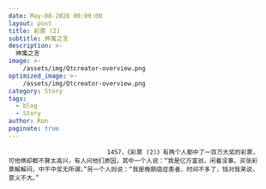 ```yaml
---
date: May-08-2020 00:00:00
layout: post
title: 彩票 (2)
subtitle: 神寓之言
description: >-
  神寓之言
image: >-
    /assets/img/Qtcreator-overview.png
optimized_image: >-
    /assets/img/Qtcreator-overview.png
category: Story
tags:
  - blog
  - Story
author: Ron
paginate: true
---
```


							　　1457，《彩票 (2)》有两个人都中了一百万大奖的彩票，可他俩却都不算太高兴，有人问他们原因，其中一个人说：“我是亿万富翁，闲着没事，买张彩票解解闷，中不中奖无所谓。”另一个人则说：“我是晚期癌症患者，时间不多了，钱对我来说，意义不大。”
							
							
						
